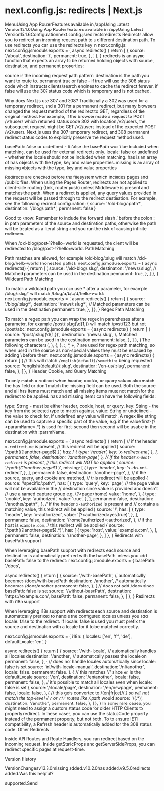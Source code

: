 # next.config.js: redirects | Next.js

<p>MenuUsing App RouterFeatures available in /appUsing Latest Version15.1.6Using App RouterFeatures available in /appUsing Latest Version15.1.6Configurationnext.config.jsredirectsredirects
Redirects allow you to redirect an incoming request path to a different destination path.
To use redirects you can use the redirects key in next.config.js:
next.config.jsmodule.exports = {
async redirects() {
return [
{
source: '/about',
destination: '/',
permanent: true,
},
]
},
}
redirects is an async function that expects an array to be returned holding objects with source, destination, and permanent properties:</p>
<p>source is the incoming request path pattern.
destination is the path you want to route to.
permanent true or false - if true will use the 308 status code which instructs clients/search engines to cache the redirect forever, if false will use the 307 status code which is temporary and is not cached.</p>
<p>Why does Next.js use 307 and 308? Traditionally a 302 was used for a temporary redirect, and a 301 for a permanent redirect, but many browsers changed the request method of the redirect to GET, regardless of the original method. For example, if the browser made a request to POST /v1/users which returned status code 302 with location /v2/users, the subsequent request might be GET /v2/users instead of the expected POST /v2/users. Next.js uses the 307 temporary redirect, and 308 permanent redirect status codes to explicitly preserve the request method used.</p>
<p>basePath: false or undefined - if false the basePath won't be included when matching, can be used for external redirects only.
locale: false or undefined - whether the locale should not be included when matching.
has is an array of has objects with the type, key and value properties.
missing is an array of missing objects with the type, key and value properties.</p>
<p>Redirects are checked before the filesystem which includes pages and /public files.
When using the Pages Router, redirects are not applied to client-side routing (Link, router.push) unless Middleware is present and matches the path.
When a redirect is applied, any query values provided in the request will be passed through to the redirect destination. For example, see the following redirect configuration:
{
source: '/old-blog/:path*',
destination: '/blog/:path*',
permanent: false
}</p>
<p>Good to know: Remember to include the forward slash / before the colon : in path parameters of the source and destination paths, otherwise the path will be treated as a literal string and you run the risk of causing infinite redirects.</p>
<p>When /old-blog/post-1?hello=world is requested, the client will be redirected to /blog/post-1?hello=world.
Path Matching</p>
<p>Path matches are allowed, for example /old-blog/:slug will match /old-blog/hello-world (no nested paths):
next.config.jsmodule.exports = {
async redirects() {
return [
{
source: '/old-blog/:slug',
destination: '/news/:slug', // Matched parameters can be used in the destination
permanent: true,
},
]
},
}
Wildcard Path Matching</p>
<p>To match a wildcard path you can use * after a parameter, for example /blog/:slug* will match /blog/a/b/c/d/hello-world:
next.config.jsmodule.exports = {
async redirects() {
return [
{
source: '/blog/:slug*',
destination: '/news/:slug*', // Matched parameters can be used in the destination
permanent: true,
},
]
},
}
Regex Path Matching</p>
<p>To match a regex path you can wrap the regex in parentheses after a parameter, for example /post/:slug(\d{1,}) will match /post/123 but not /post/abc:
next.config.jsmodule.exports = {
async redirects() {
return [
{
source: '/post/:slug(\d{1,})',
destination: '/news/:slug', // Matched parameters can be used in the destination
permanent: false,
},
]
},
}
The following characters (, ), {, }, :, *, +, ? are used for regex path matching, so when used in the source as non-special values they must be escaped by adding \ before them:
next.config.jsmodule.exports = {
async redirects() {
return [
{
// this will match <code>/english(default)/something</code> being requested
source: '/english\(default\)/:slug',
destination: '/en-us/:slug',
permanent: false,
},
]
},
}
Header, Cookie, and Query Matching</p>
<p>To only match a redirect when header, cookie, or query values also match the has field or don't match the missing field can be used. Both the source and all has items must match and all missing items must not match for the redirect to be applied.
has and missing items can have the following fields:</p>
<p>type: String - must be either header, cookie, host, or query.
key: String - the key from the selected type to match against.
value: String or undefined - the value to check for, if undefined any value will match. A regex like string can be used to capture a specific part of the value, e.g. if the value first-(?&lt;paramName&gt;.*) is used for first-second then second will be usable in the destination with :paramName.</p>
<p>next.config.jsmodule.exports = {
async redirects() {
return [
// if the header <code>x-redirect-me</code> is present,
// this redirect will be applied
{
source: '/:path((?!another-page$).<em>)',
has: [
{
type: 'header',
key: 'x-redirect-me',
},
],
permanent: false,
destination: '/another-page',
},
// if the header <code>x-dont-redirect</code> is present,
// this redirect will NOT be applied
{
source: '/:path((?!another-page$).</em>)',
missing: [
{
type: 'header',
key: 'x-do-not-redirect',
},
],
permanent: false,
destination: '/another-page',
},
// if the source, query, and cookie are matched,
// this redirect will be applied
{
source: '/specific/:path*',
has: [
{
type: 'query',
key: 'page',
// the page value will not be available in the
// destination since value is provided and doesn't
// use a named capture group e.g. (?&lt;page&gt;home)
value: 'home',
},
{
type: 'cookie',
key: 'authorized',
value: 'true',
},
],
permanent: false,
destination: '/another/:path*',
},
// if the header <code>x-authorized</code> is present and
// contains a matching value, this redirect will be applied
{
source: '/',
has: [
{
type: 'header',
key: 'x-authorized',
value: '(?&lt;authorized&gt;yes|true)',
},
],
permanent: false,
destination: '/home?authorized=:authorized',
},
// if the host is <code>example.com</code>,
// this redirect will be applied
{
source: '/:path((?!another-page$).*)',
has: [
{
type: 'host',
value: 'example.com',
},
],
permanent: false,
destination: '/another-page',
},
]
},
}
Redirects with basePath support</p>
<p>When leveraging basePath support with redirects each source and destination is automatically prefixed with the basePath unless you add basePath: false to the redirect:
next.config.jsmodule.exports = {
basePath: '/docs',</p>
<p>async redirects() {
return [
{
source: '/with-basePath', // automatically becomes /docs/with-basePath
destination: '/another', // automatically becomes /docs/another
permanent: false,
},
{
// does not add /docs since basePath: false is set
source: '/without-basePath',
destination: 'https://example.com',
basePath: false,
permanent: false,
},
]
},
}
Redirects with i18n support</p>
<p>When leveraging i18n support with redirects each source and destination is automatically prefixed to handle the configured locales unless you add locale: false to the redirect. If locale: false is used you must prefix the source and destination with a locale for it to be matched correctly.</p>
<p>next.config.jsmodule.exports = {
i18n: {
locales: ['en', 'fr', 'de'],
defaultLocale: 'en',
},</p>
<p>async redirects() {
return [
{
source: '/with-locale', // automatically handles all locales
destination: '/another', // automatically passes the locale on
permanent: false,
},
{
// does not handle locales automatically since locale: false is set
source: '/nl/with-locale-manual',
destination: '/nl/another',
locale: false,
permanent: false,
},
{
// this matches '/' since <code>en</code> is the defaultLocale
source: '/en',
destination: '/en/another',
locale: false,
permanent: false,
},
// it's possible to match all locales even when locale: false is set
{
source: '/:locale/page',
destination: '/en/newpage',
permanent: false,
locale: false,
},
{
// this gets converted to /(en|fr|de)/(.<em>) so will not match the top-level
// <code>/</code> or <code>/fr</code> routes like /:path</em> would
source: '/(.*)',
destination: '/another',
permanent: false,
},
]
},
}
In some rare cases, you might need to assign a custom status code for older HTTP Clients to properly redirect. In these cases, you can use the statusCode property instead of the permanent property, but not both. To to ensure IE11 compatibility, a Refresh header is automatically added for the 308 status code.
Other Redirects</p>
<p>Inside API Routes and Route Handlers, you can redirect based on the incoming request.
Inside getStaticProps and getServerSideProps, you can redirect specific pages at request-time.</p>
<p>Version History</p>
<p>VersionChangesv13.3.0missing added.v10.2.0has added.v9.5.0redirects added.Was this helpful?</p>
<p>supported.Send</p>
